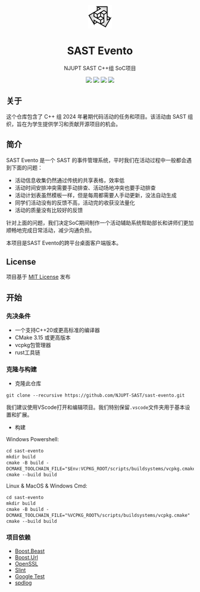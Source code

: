 <div align=center>
  <img width=64 src="ui/assets/app_icon.svg">
</div>

<h1 align="center">
  SAST Evento
</h1>
<p align="center">
  NJUPT SAST C++组 SoC项目
</p>

<p align="center">
    <img src="https://img.shields.io/badge/license-MIT-blue.svg">
    <img src="https://img.shields.io/badge/gui-slint-blueviolet">
    <img src="https://img.shields.io/badge/lang-C%2B%2B20-yellow.svg">
    <img src="https://img.shields.io/badge/platform-windows%20%7C%20macos%20%7C%20linux-lightgreen.svg">
</p>

## 关于

这个仓库包含了 C++ 组 2024 年暑期代码活动的任务和项目。该活动由 SAST 组织，旨在为学生提供学习和贡献开源项目的机会。

## 简介

SAST Evento 是一个 SAST 的事件管理系统，平时我们在活动过程中一般都会遇到下面的问题：
- 活动信息收集仍然通过传统的共享表格，效率低
- 活动时间安排冲突需要手动排查、活动场地冲突也要手动排查
- 活动计划表虽然模板一样，但是每周都需要人手动更新，没法自动生成
- 同学们活动没有的反馈不高，活动完的收获没法量化
- 活动的质量没有比较好的反馈

针对上面的问题，我们决定SoC期间制作一个活动辅助系统帮助部长和讲师们更加顺畅地完成日常活动，减少沟通负担。

本项目是SAST Evento的跨平台桌面客户端版本。

## License

项目基于 [MIT License](./LICENSE) 发布

## 开始

### 先决条件

- 一个支持C++20或更高标准的编译器
- CMake 3.15 或更高版本
- vcpkg包管理器
- rust工具链

### 克隆与构建

- 克隆此仓库

```
git clone --recursive https://github.com/NJUPT-SAST/sast-evento.git
``````

我们建议使用VScode打开和编辑项目。我们特别保留`.vscode`文件夹用于基本设置和扩展。

- 构建

Windows Powershell:
```shell
cd sast-evento
mkdir build
cmake -B build -DCMAKE_TOOLCHAIN_FILE="$Env:VCPKG_ROOT/scripts/buildsystems/vcpkg.cmake"
cmake --build build
```
Linux & MacOS & Windows Cmd:
```shell
cd sast-evento
mkdir build
cmake -B build -DCMAKE_TOOLCHAIN_FILE="%VCPKG_ROOT%/scripts/buildsystems/vcpkg.cmake"
cmake --build build
```

### 项目依赖
- [Boost.Beast](https://github.com/boostorg/beast)
- [Boost.Url](https://github.com/boostorg/url)
- [OpenSSL](https://github.com/openssl/openssl)
- [Slint](https://github.com/slint-ui/slint)
- [Google Test](https://github.com/google/googletest)
- [spdlog](https://github.com/gabime/spdlog)